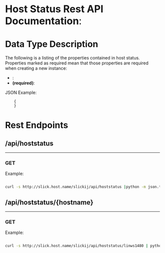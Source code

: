 <font size='+3'><b>Host Status Rest API Documentation</b>:</font>


# Data Type Description #

The following is a listing of the properties contained in host status.  Properties marked as required mean that those properties are required when creating a new instance:

  * :
  * **(required)**:

JSON Example:

```
	{
	}
```

# Rest Endpoints #

## /api/hoststatus ##

---


### GET ###

Example:

```sh

curl -s http://slick.host.name/slickij/api/hoststatus |python -m json.tool
```

## /api/hoststatus/{hostname} ##

---


### GET ###

Example:

```sh

curl -s http://slick.host.name/slickij/api/hoststatus/linws1480 | python -m json.tool
```